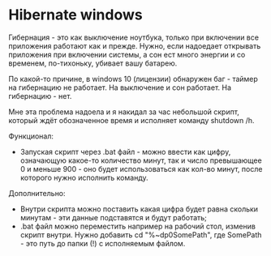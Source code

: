# Hibernate windows
Гибернация - это как выключение ноутбука, только при включении все приложения работают как и прежде. Нужно, если надоедает открывать приложения при включении системы, а сон ест много энергии и со временем, по-тихоньку, убивает вашу батарею.

По какой-то причине, в windows 10 (лицензии) обнаружен баг - таймер на гибернацию не работает. На выключение и сон работает. На гибернацию - нет.

Мне эта проблема надоела и я накидал за час небольшой скрипт, который ждёт обозначенное время и исполняет команду shutdown /h.

Функционал:
- Запуская скрипт через .bat файл - можно ввести как цифру, означающую какое-то количество минут, так и число превышающее 0 и меньше 900 - оно будет использоваться как кол-во минут, после которого нужно исполнить команду.

Дополнительно:
- Внутри скрипта можно поставить какая цифра будет равна скольки минутам - эти данные подставятся и будут работать;
- .bat файл можно переместить например на рабочий стол, изменив скрипт внутри. Нужно добавить cd "%~dp0SomePath", где SomePath - это путь до папки (!) с исполняемым файлом.
